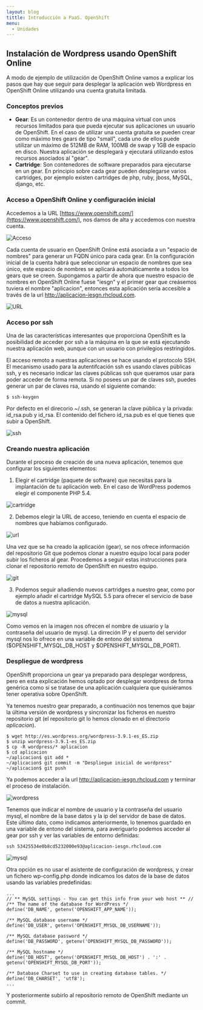 ```yaml
---
layout: blog
tittle: Introducción a PaaS. OpenShift
menu:
  - Unidades
---
```


## Instalación de Wordpress usando OpenShift Online

A modo de ejemplo de utilización de OpenShift Online vamos a explicar los pasos
que hay que seguir para desplegar la aplicación web Wordpress en OpenShift
Online utilizando una cuenta gratuita limitada.

### Conceptos previos

* **Gear**: Es un contenedor dentro de una máquina virtual con unos recursos
  limitados para que pueda ejecutar sus aplicaciones un usuario de OpenShift. En
  el caso de utilizar una cuenta gratuita  se pueden crear como máximo tres
  gears de tipo "small", cada uno de ellos puede utilizar un máximo de 512MB de
  RAM, 100MB de swap y 1GB de espacio en disco. Nuestra aplicación se desplegará
  y ejecutará utilizando estos recursos asociados al "gear".
* **Cartridge**: Son contenedores de software preparados para ejecutarse en un
    gear. En principio sobre cada gear pueden desplegarse varios cartridges, por
    ejemplo existen cartridges de php, ruby, jboss, MySQL, django, etc.

### Acceso a OpenShift Online y configuración inicial

Accedemos a la URL [https://www.openshift.com/](https://www.openshift.com/), nos
damos de alta y accedemos con nuestra cuenta. 

![Acceso](img/openshift1.png)

Cada cuenta de usuario en OpenShift Online está asociada a un "espacio de
nombres" para generar un FQDN único para cada gear. En la configuración inicial
de la cuenta habrá que seleccionar un espacio de nombres que sea único, este
espacio de nombres se aplicará automáticamente a todos los gears que se
creen. Supongamos a partir de ahora que nuestro espacio de nombres en OpenShift
Online fuese "iesgn" y el primer gear que creásemos tuviera el nombre
"aplicacion", entonces esta aplicación sería accesible a través de la url
http://aplicacion-iesgn.rhcloud.com. 

![URL](img/openshift2.png)

### Acceso por ssh

Una de las características interesantes que proporciona OpenShift es la
posibilidad de acceder por ssh a la máquina en la que se está ejecutando
nuestra aplicación web, aunque con un usuario con privilegios restringidos.

El acceso remoto a nuestras aplicaciones se hace usando el protocolo SSH. El
mecanismo usado para la autentifcación ssh es usando claves públicas ssh, y es 
necesario indicar las claves públicas ssh que queramos usar para poder acceder
de forma remota. Si no posees un par de claves ssh, puedes generar un par de
claves rsa, usando el siguiente comando: 

    $ ssh-keygen

Por defecto en el direcorio ~/.ssh, se generan la clave pública y la privada:
id_rsa.pub y id_rsa. El contenido del fichero id_rsa.pub es el que tienes que
subir a OpenShift.

![ssh](img/openshift3.png)

### Creando nuestra aplicación

Durante el proceso de creación de una nueva aplicación, tenemos que configurar
los siguientes elementos:

1) Elegir el cartridge (paquete de software) que necesitas para la implantación 
de tu aplicación web. En el caso de WordPress podemos elegir el componente PHP
5.4.

![cartridge](img/openshift4.png)

2) Debemos elegir la URL de acceso, teniendo en cuenta el espacio de nombres que
habíamos configurado.

![url](img/openshift5.png)

Una vez que se ha creado la aplicación (gear), se nos ofrece información del
repositorio Git que podemos clonar a nuestro equipo local para poder subir los
ficheros al gear. Procedemos a seguir estas instrucciones para clonar el
repositorio remoto de OpenShift en nuestro equipo.

![git](img/openshift6.png)

3) Podemos seguir añadiendo nuevos cartridges a nuestro gear, como por ejemplo
añadir el cartridge MySQL 5.5 para ofrecer el servicio de base de datos a
nuestra aplicación.

![mysql](img/openshift7.png)

Como vemos en la imagen nos ofrecen el nombre de usuario y la contraseña del
usuario de mysql. La dirreción IP y el puerto del servidor mysql nos lo ofrece
en una variable de entono del sistema ($OPENSHIFT_MYSQL_DB_HOST y
$OPENSHIFT_MYSQL_DB_PORT).

### Despliegue de wordpress

OpenShift proporciona un gear ya preparado para desplegar wordpress, pero en
esta explicación hemos optado por desplegar wordpress de forma genérica como si
se tratase de una aplicación cualquiera que quisiéramos tener operativa sobre
OpenShift.

Ya tenemos nuestro gear preparado, a continuación nos tenemos que bajar la 
última versión de wordpress y sincronizar los ficheros en nuestro repositorio
git (el repositorio git lo hemos clonado en el directorio *aplicacion*). 

    $ wget http://es.wordpress.org/wordpress-3.9.1-es_ES.zip
    $ unzip wordpress-3.9.1-es_ES.zip
    $ cp -R wordpress/* aplicacion
    $ cd aplicacion 
    ~/aplicacion$ git add *
    ~/aplicacion$ git commit -m "Despliegue inicial de wordpress"
    ~/aplicacion$ git push

Ya podemos acceder a la url http://aplicacion-iesgn.rhcloud.com y terminar el
proceso de instalación.

![wordpress](img/openshift9.png)

Tenemos que indicar el nombre de usuario y la contraseña del usuario mysql, el
nombre de la base datos y la ip del servidor de base de datos. Este último dato,
como indicamos anteriormente, lo tenemos guardado en una variable de entono del
sistema, para averiguarlo podemos acceder al gear por ssh y ver las variables
de entorno definidas: 

    ssh 53425534e0b8cd5232000e93@aplicacion-iesgn.rhcloud.com

![mysql](img/openshift8.png)

Otra opción es no usar el asistente de configuración de wordpress, y crear un
fichero wp-config.php donde indicamos los datos de la base de datos usando las
variables predefinidas: 

    ...
    // ** MySQL settings - You can get this info from your web host ** //
    /** The name of the database for WordPress */
    define('DB_NAME', getenv('OPENSHIFT_APP_NAME'));
    
    /** MySQL database username */
    define('DB_USER', getenv('OPENSHIFT_MYSQL_DB_USERNAME'));
    
    /** MySQL database password */
    define('DB_PASSWORD', getenv('OPENSHIFT_MYSQL_DB_PASSWORD'));
    
    /** MySQL hostname */
    define('DB_HOST', getenv('OPENSHIFT_MYSQL_DB_HOST') . ':' . getenv('OPENSHIFT_MYSQL_DB_PORT'));
    
    /** Database Charset to use in creating database tables. */
    define('DB_CHARSET', 'utf8');
    ...

Y posteriormente subirlo al repositorio remoto de OpenShift mediante un commit.

